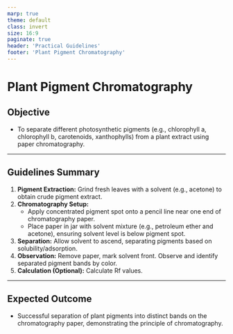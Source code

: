 ```yaml
---
marp: true
theme: default
class: invert
size: 16:9
paginate: true
header: 'Practical Guidelines'
footer: 'Plant Pigment Chromatography'
---
```


# Plant Pigment Chromatography

## Objective

*   To separate different photosynthetic pigments (e.g., chlorophyll a, chlorophyll b, carotenoids, xanthophylls) from a plant extract using paper chromatography.

---

## Guidelines Summary

1.  **Pigment Extraction:** Grind fresh leaves with a solvent (e.g., acetone) to obtain crude pigment extract.
2.  **Chromatography Setup:**
    *   Apply concentrated pigment spot onto a pencil line near one end of chromatography paper.
    *   Place paper in jar with solvent mixture (e.g., petroleum ether and acetone), ensuring solvent level is below pigment spot.
3.  **Separation:** Allow solvent to ascend, separating pigments based on solubility/adsorption.
4.  **Observation:** Remove paper, mark solvent front. Observe and identify separated pigment bands by color.
5.  **Calculation (Optional):** Calculate Rf values.

---

## Expected Outcome

*   Successful separation of plant pigments into distinct bands on the chromatography paper, demonstrating the principle of chromatography.
